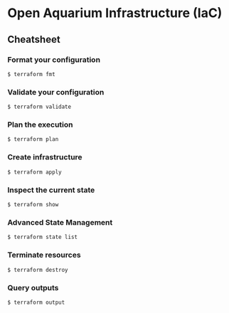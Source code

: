 # Open Aquarium Infrastructure (IaC)

## Cheatsheet

### Format your configuration

```
$ terraform fmt
```

### Validate your configuration

```
$ terraform validate
```

### Plan the execution

```
$ terraform plan
```

### Create infrastructure

```
$ terraform apply
```

### Inspect the current state

```
$ terraform show
```

### Advanced State Management

```
$ terraform state list
```

### Terminate resources

```
$ terraform destroy
```

### Query outputs

```
$ terraform output
```
